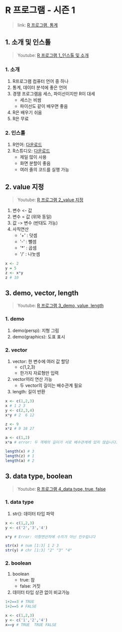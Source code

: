 R 프로그램 - 시즌 1
===

> link: [R 프로그램, 통계](https://www.youtube.com/playlist?list=PLupRxDNsA2DRBX3yJf9SL0r35-zzbLuLC)

## 1. 소개 및 인스톨

> Youtube: [R 프로그램 1_인스톨 및 소개
](https://www.youtube.com/watch?v=tCtfgfexOyc&list=PLupRxDNsA2DRBX3yJf9SL0r35-zzbLuLC)

### 1. 소개

1. R프로그램 컴퓨터 언어 중 하나
1. 통계, 데이터 분석에 좋은 언어
1. 경쟁 프로그램음 세스, 파이선이지만 R이 대세
    * 세스는 비쌈
    * 파이선도 같이 배우면 좋음
1. R은 배우기 쉬움
1. R은 무료

### 2. 인스톨

1. R언어: [다운로드](https://cran.r-project.org/)
1. R스튜디오: [다운로드](https://rstudio.com/)
    * 제일 많이 사용
    * 화면 분할이 좋음
    * 여러 줄의 코드를 실행 가능

## 2. value 지정

> Youtube: [R 프로그램 2_value 지정
](https://www.youtube.com/watch?v=H9bIm742fwg&list=PLupRxDNsA2DRBX3yJf9SL0r35-zzbLuLC&index=2)

1. 변수 <- 값
1. 변수 = 값 (위와 동일)
1. 값 -> 변수 (반대도 가능)
1. 사칙연산
    * '+' : 덧셈
    * '-' : 뺄셈
    * '*' : 곱셈
    * '/' : 나눗셈

```R
x <- 2
y = 5
z <- x*y
z # 10
```

## 3. demo, vector, length

> Youtube: [R 프로그램 3_demo, value, length
](https://www.youtube.com/watch?v=C-EAjg5TODM&list=PLupRxDNsA2DRBX3yJf9SL0r35-zzbLuLC&index=3)

### 1. demo

1. demo(persp): 지형 그림
1. demo(graphics): 도표 표시

### 2. vector

1. vector: 한 변수에 여러 값 할당
    * c(1,2,3)
    * 한가지 자료형만 입력
1. vector끼리 연산 가능
    * 두 vector의 길이는 배수관계 필요
1. length: 길이 반환

```R
x <- c(1,2,3)
x # 1 2 3
y <- c(2,3,4)
x*y # 2  6 12

z <- 9
x*z # 9 18 27

a <- c(1,2)
x*a # error: 두 객체의 길이가 서로 배수관계에 있지 않습니다.

length(x) # 3
length(z) # 1
length(a) # 2
```

## 3. data type, boolean

> Youtube: [R 프로그램 4_data type, true, false](https://www.youtube.com/watch?v=B9oXCeM_QVE&list=PLupRxDNsA2DRBX3yJf9SL0r35-zzbLuLC&index=4)

### 1. data type

1. str(): 데이터 타입 파악

```R
x <- c(1,2,3)
y <- c('2','3','4')

x*y # Error: 이항연산자에 수치가 아닌 인수입니다

str(x) # num [1:3] 1 2 3
str(y) # chr [1:3] "2" "3" "4"
```

### 2. boolean

1. boolean
    * true: 참
    * false: 거짓
1. 데이터 타입 상관 없이 비교가능

```R
1+2==3 # TRUE
1+2==5 # FALSE

x <- c(1,2,3)
y <- c('1','2','4')
x==y # TRUE  TRUE FALSE
```
